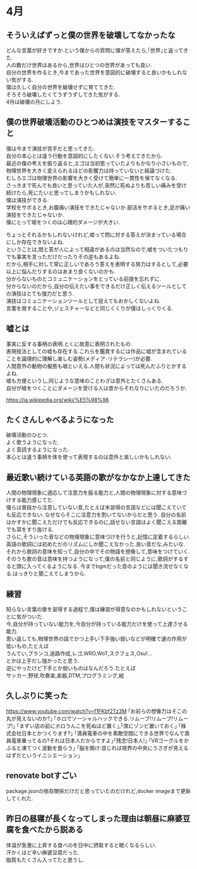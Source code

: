 # 4月

## そういえばずっと僕の世界を破壊してなかったな

どんな言葉が好きですか.という僕からの質問に僕が答えたら,｢世界｣と返ってきた.  
人の数だけ世界はあるから,世界はひとつの世界があっても良い.  
自分の世界を作るとき,今まであった世界を意図的に破壊すると良いかもしれない気がする.  
僕は久しく自分の世界を破壊せずに育ててきた.  
そろそろ破壊したくてうずうずしてきた気がする.  
4月は破壊の月にしよう.

## 僕の世界破壊活動のひとつめは演技をマスターすること

僕は今まで演技が苦手だと思ってきた.  
自分の本心とは違う行動を意図的にしたくない.そう考えてきたから.  
最近の僕の考えを振り返ると,エゴは当初思っていたよりもかなり小さいもので,
物理世界を大きく変えられるほどの影響力は持っていないと結論づけた.  
むしろエゴは物理世界の影響を大きく受けて簡単に一貫性を保てなくなる.  
さっきまで死んでも良いと思っていた人が,突然に死ぬよりも苦しい痛みを受け続けたら,死にたいと思ってしまうかもしれない.  
僕は演技ができる.  
学校をサボるとき,お腹痛い演技をできたじゃないか.部活をサボるとき,足が痛い演技をできたじゃないか.  
僕にとって嘘をつくのは心理的ダメージが大きい.  

ちょっとそれるかもしれないけれど,嘘って問に対する答えが決まっている場合にしか存在できないよね.  
ということは,問と答が人によって相違があるのは当然なので,嘘をついたつもりでも事実を言っただけだったりその逆もあるよね.  
だから,相手に対して常に正しいであろう答えを表明する努力はするとして,必要以上に悩んだりするのはあまり良くないのかも.  
分からないものとコミュニケーションをとっている前提を忘れずに.  
分からないのだから,自分の伝えたい事をできるだけ正しく伝えるツールとしての演技はとても強力だと思う.  
演技はコミュニケーションツールとして捉えてもおかしくないよね.  
言葉を発することや,ジェスチャーなどと同じくくりが僕はしっくりくる.  

## 嘘とは

事実に反する事柄の表明.とくに故意に表明されたもの.  
表現技法としての嘘も存在する.これらを鑑賞するには作品に嘘が含まれていることを論理的に理解し楽しむ姿勢(メディア･リテラシー)が必要.  
人間意外の動物の擬態も嘘といえる.人間も状況によっては死んだふりとかするよね.  
嘘も方便というし,同じような意味のことわざは意外とたくさんある.  
自分が嘘をつくことにダメージを受ける人は昔からそれなりにいたのだろうか.  

<https://ja.wikipedia.org/wiki/%E5%98%98>

## たくさんしゃべるようになった

破壊活動のひとつ.  
よく歌うようになった.  
よく音読するようになった.  
本心とは違う事柄を体を使って表現するのは意外と楽しいかもしれない.  

## 最近歌い続けている英語の歌がなかなか上達してきた

人間の物理現象に適応して注意力を振る能力と,人間の物理現象に対する意味づけする能力感じてた.  
僕らは普段から注意していない音,たとえば未習得の言語などには聞こえていても反応できない.
なぜならそこに注意力を割いてないからだと思う.
自分の名前はかすかに聞こえただけでも反応できるのに,話せない言語はよく聞こえる距離でも耳をすり抜ける.  
さらに,そういった音などの物理現象に意味づけを行うと,記憶に定着するらしい.
英語の歌詞には初めただのリズムにしか聞こえなかった.良い音だな,みたいな.
それから歌詞の意味を知って,自分の中でその物語を想像して,意味をつけていく.
そのうち歌の音は意味を持つようになって,僕の名前と同じように,歌詞がするすると頭に入ってくるようになる.
今までbgmだった音のようには聞き流せなくなる.はっきりと聞こえてしまうから.  

## 練習

知らない言葉の歌を習得する過程で,僕は練習が得意なのかもしれないということに気がついた.  
今,自分が持っていない能力を,今自分が持っている能力だけを使って上達させる能力.  
思い返しても,物理世界の話でかつ上手い下手強い弱いなどが明確で運の作用が低いもの,たとえば  
うんてい,ブランコ,迷路作成,レゴ,WRO,WoT,スクフェス,Osu!...  
とかは上手だし強かったと思う.  
逆にやったけど下手とか弱いものはなんだろう.たとえば  
サッカー,野球,吹奏楽,楽器,DTM,プログラミング,絵

## 久しぶりに笑った

<https://www.youtube.com/watch?v=f1FKbf2Tz3M>
｢お前らの想像力はそこの丸が見えないのか?｣
｢ホロでソーシャルハックできる.リムーブ!リムーブ!リムーブ!｣
｢まずい店の前にホロうんこを死ぬほど置く｣,｢席にゾンビ置いておく｣
｢株式会社日本とかつくります?｣
｢満員電車の中を素敵空間にできる世界でなんで満員電車乗ってるの?それは日本人だからですよ｣｢残念!日本人!｣
｢VRゴーグルをかぶると凍てつく波動を食らう｣
｢脳を開け.信じれば視界の中央にうさぎが見えるはずだというイニシエーション｣

## renovate botすごい

package.jsonの依存関係だけだと思っていたのだけれど,docker imageまで更新してくれた.  

## 昨日の昼寝が長くなってしまった理由は朝昼に麻婆豆腐を食べたから説ある

体温が急激に上昇する食べのを日中に摂取すると眠くなるらしい.  
汗かくほど辛い麻婆豆腐だった.  
脂質もたくさん入ってたと思うし.  
